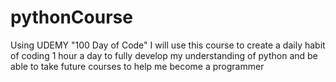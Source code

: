 # pythonCourse
Using UDEMY "100 Day of Code" I will use this course to create a daily habit of coding 1 hour a day to fully develop my understanding of python and be able to take future courses to help me become a programmer
